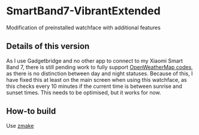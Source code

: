 # SmartBand7-VibrantExtended
Modification of preinstalled watchface with additional features

## Details of this version
As I use Gadgetbridge and no other app to connect to my Xiaomi Smart Band 7, there is still pending work to fully support [OpenWeatherMap codes](https://codeberg.org/Freeyourgadget/Gadgetbridge/src/branch/master/app/src/main/java/nodomain/freeyourgadget/gadgetbridge/devices/huami/HuamiWeatherConditions.java), as there is no distinction between day and night statuses. Because of this, I have fixed this at least on the main screen when using this watchface, as this checks every 10 minutes if the current time is between sunrise and sunset times. This needs to be optimised, but it works for now.

## How-to build
Use [zmake](https://mmk.pw/en/zmake)

